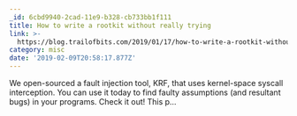 ```yaml
---
_id: 6cbd9940-2cad-11e9-b328-cb733bb1f111
title: How to write a rootkit without really trying
link: >-
  https://blog.trailofbits.com/2019/01/17/how-to-write-a-rootkit-without-really-trying/
category: misc
date: '2019-02-09T20:58:17.877Z'
---
```

We open-sourced a fault injection tool, KRF, that uses kernel-space syscall interception. You can use it today to find faulty assumptions (and resultant bugs) in your programs. Check it out! This p…
